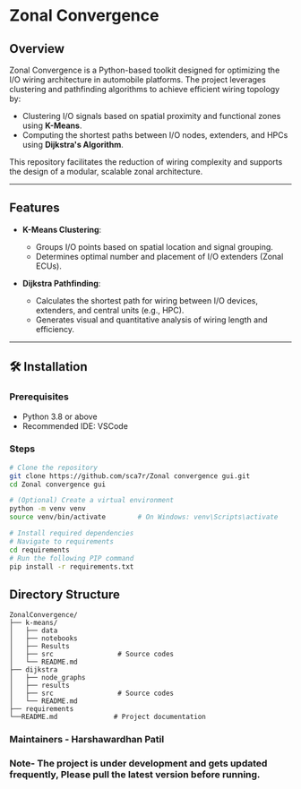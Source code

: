 # Zonal Convergence


## Overview
Zonal Convergence is a Python-based toolkit designed for optimizing the I/O wiring architecture in automobile platforms. The project leverages clustering and pathfinding algorithms to achieve efficient wiring topology by:
- Clustering I/O signals based on spatial proximity and functional zones using **K-Means**.
- Computing the shortest paths between I/O nodes, extenders, and HPCs using **Dijkstra's Algorithm**.

This repository facilitates the reduction of wiring complexity and supports the design of a modular, scalable zonal architecture.

---

## Features
- **K-Means Clustering**:
  - Groups I/O points based on spatial location and signal grouping.
  - Determines optimal number and placement of I/O extenders (Zonal ECUs).

- **Dijkstra Pathfinding**:
  - Calculates the shortest path for wiring between I/O devices, extenders, and central units (e.g., HPC).
  - Generates visual and quantitative analysis of wiring length and efficiency.

---
## 🛠 Installation

### Prerequisites
- Python 3.8 or above
- Recommended IDE: VSCode                    

### Steps
```bash
# Clone the repository
git clone https://github.com/sca7r/Zonal convergence gui.git
cd Zonal convergence gui

# (Optional) Create a virtual environment
python -m venv venv
source venv/bin/activate        # On Windows: venv\Scripts\activate

# Install required dependencies
# Navigate to requirements
cd requirements
# Run the following PIP command
pip install -r requirements.txt
```


## Directory Structure
```text
ZonalConvergence/
├── k-means/
│   ├── data
│   ├── notebooks
│   ├── Results
│   ├── src                # Source codes
│   └── README.md                  
├── dijkstra
│   ├── node_graphs
│   ├── results
│   ├── src                # Source codes
│   └── README.md
├── requirements
└──README.md              # Project documentation
```
### Maintainers - Harshawardhan Patil
### Note- The project is under development and gets updated frequently, Please pull the latest version before running.
